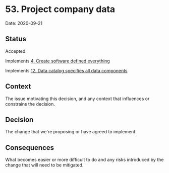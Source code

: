 # 53. Project company data

Date: 2020-09-21

## Status

Accepted

Implements [4. Create software defined everything](0004-create-software-defined-everything.md)

Implements [12. Data catalog specifies all data components](0012-data-catalog-specifies-all-data-components.md)

## Context

The issue motivating this decision, and any context that influences or constrains the decision.

## Decision

The change that we're proposing or have agreed to implement.

## Consequences

What becomes easier or more difficult to do and any risks introduced by the change that will need to be mitigated.
